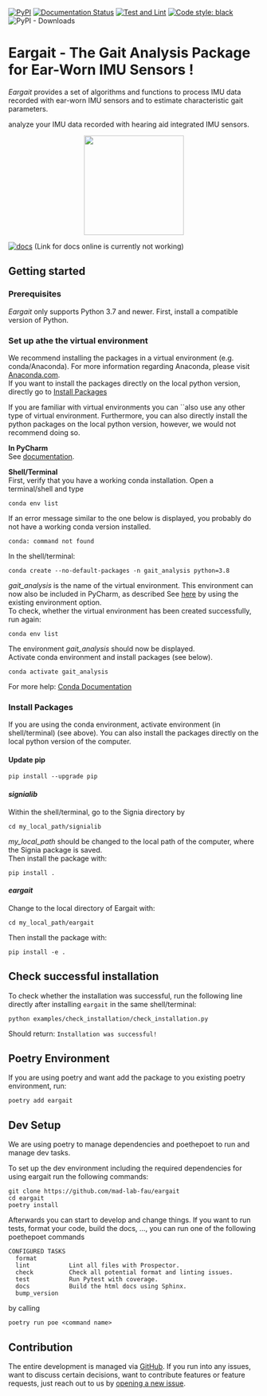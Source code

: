 [![PyPI](https://img.shields.io/pypi/v/eargait)](https://pypi.org/project/eargait/)
[![Documentation Status](https://readthedocs.org/projects/eargait/badge/?version=latest)](https://eargait.readthedocs.io/en/latest/?badge=latest)
[![Test and Lint](https://github.com/mad-lab-fau/eargait/actions/workflows/test-and-lint.yml/badge.svg?branch=main)](https://github.com/mad-lab-fau/eargait/actions/workflows/test-and-lint.yml)
[![Code style: black](https://img.shields.io/badge/code%20style-black-000000.svg)](https://github.com/psf/black)
![PyPI - Downloads](https://img.shields.io/pypi/dm/eargait)

# Eargait - The Gait Analysis Package for Ear-Worn IMU Sensors !

*Eargait* provides a set of algorithms and functions to process IMU data recorded with ear-worn IMU sensors and to 
estimate characteristic gait parameters. 

analyze your IMU data recorded with hearing aid integrated IMU sensors.

<center> <img src=./_static/logo/WalkingHearingAid.pdf height="200"/></center>

[![docs](https://img.shields.io/badge/docs-online-green.svg)](http://MadLab.mad-pages.informatik.uni-erlangen.de/qu94hoxi/eargait/README.html)
(Link for docs online is currently not working)
## Getting started

### Prerequisites
*Eargait* only supports Python 3.7 and newer.
First, install a compatible version of Python.

### Set up athe the virtual environment
We recommend installing the packages in a virtual environment (e.g. conda/Anaconda).
For more information regarding Anaconda, please visit [Anaconda.com](https://docs.anaconda.com/anaconda/install/index.html). <br />
If you want to install the packages directly on the local python version, directly go to [Install Packages](#install-packages)  <br />

If you are familiar with virtual environments you can ``also use any other type of virtual environment. 
Furthermore, you can also directly install the python packages on the local python version, however, we would not recommend doing so.

**In PyCharm** <br />
See [documentation](https://www.jetbrains.com/help/pycharm/conda-support-creating-conda-virtual-environment.html).

**Shell/Terminal** <br /> 
First, verify that you have a working conda installation. Open a terminal/shell and type
```
conda env list
```
If an error message similar to the one below is displayed, you probably do not have a working conda version installed. 
```
conda: command not found
```
In the shell/terminal:
```
conda create --no-default-packages -n gait_analysis python=3.8
```
*gait_analysis* is the name of the virtual environment. This environment can now also be included in PyCharm, 
as described See [here](https://www.jetbrains.com/help/pycharm/conda-support-creating-conda-virtual-environment.html) 
by using the existing environment option. <br /> 
To check, whether the virtual environment has been created successfully, run again:
```
conda env list
```
The environment *gait_analysis* should now be displayed.  <br /> 
Activate conda environment and install packages (see below).
 
```
conda activate gait_analysis
```

For more help: [Conda Documentation](https://docs.conda.io/projects/conda/en/latest/user-guide/tasks/manage-environments.html)


### Install Packages
If you are using the conda environment, activate environment (in shell/terminal) (see above).
You can also install the packages directly on the local python version of the computer.

#### Update pip
```
pip install --upgrade pip 
```
#### *signialib*
Within the shell/terminal, go to the Signia directory by
```
cd my_local_path/signialib
```
*my_local_path* should be changed to the local path of the computer, where the Signia package is saved. <br /> 
Then install the package with:
```
pip install .
```

####  *eargait*
Change to the local directory of Eargait with:
```
cd my_local_path/eargait
```
Then install the package with:
```
pip install -e .
```

## Check successful installation

To check whether the installation was successful, run the following line directly after installing `eargait` in the same shell/terminal: 
```
python examples/check_installation/check_installation.py

```
Should return: `Installation was successful!`

## Poetry Environment

If you are using poetry and want add the package to you existing poetry environment, run: 
```
poetry add eargait
```

## Dev Setup
We are using poetry to manage dependencies and poethepoet to run and manage dev tasks. 

To set up the dev environment including the required dependencies for using eargait run the following commands:
```
git clone https://github.com/mad-lab-fau/eargait
cd eargait
poetry install
```
Afterwards you can start to develop and change things. 
If you want to run tests, format your code, build the docs, ..., 
you can run one of the following poethepoet commands

```
CONFIGURED TASKS
  format         
  lint           Lint all files with Prospector.
  check          Check all potential format and linting issues.
  test           Run Pytest with coverage.
  docs           Build the html docs using Sphinx.
  bump_version   
```
by calling
```
poetry run poe <command name>
```

## Contribution

The entire development is managed via [GitHub](https://github.com/mad-lab-fau/eargait).
If you run into any issues, want to discuss certain decisions, want to contribute features or feature requests, just 
reach out to us by [opening a new issue](https://github.com/mad-lab-fau/eargait/issues/new/choose).